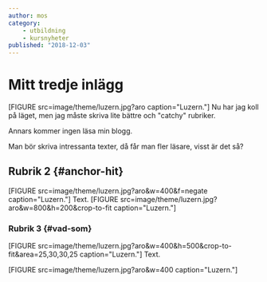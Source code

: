 ```yaml
---
author: mos
category:
    - utbildning
    - kursnyheter
published: "2018-12-03"
---
```

Mitt tredje inlägg
=================================

[FIGURE src=image/theme/luzern.jpg?aro caption="Luzern."]
Nu har jag koll på läget, men jag måste skriva lite bättre och "catchy" rubriker.

Annars kommer ingen läsa min blogg.

<!--more-->

Man bör skriva intressanta texter, då får man fler läsare, visst är det så?



Rubrik 2 {#anchor-hit}
-----------------------------------
[FIGURE src=image/theme/luzern.jpg?aro&w=400&f=negate caption="Luzern."]
Text.
[FIGURE src=image/theme/luzern.jpg?aro&w=800&h=200&crop-to-fit caption="Luzern."]

### Rubrik 3 {#vad-som}
[FIGURE src=image/theme/luzern.jpg?aro&w=400&h=500&crop-to-fit&area=25,30,30,25 caption="Luzern."]
Text.

[FIGURE src=image/theme/luzern.jpg?aro&w=400 caption="Luzern."]
